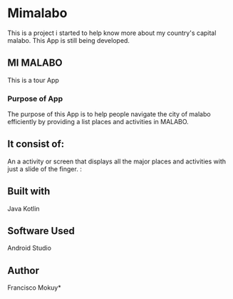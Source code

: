 # Mimalabo
This is a project i started to help know more about my country's capital malabo. This App is still being developed.

## MI MALABO
This is a tour App

### Purpose of App
The purpose of this App is to help people navigate the city of malabo efficiently by providing a list places and activities in MALABO.

## It consist of:
An a activity or screen that displays all the major places and activities with just a slide of the finger. :


## Built with

Java
Kotlin

## Software Used
Android Studio

## Author
Francisco Mokuy*
